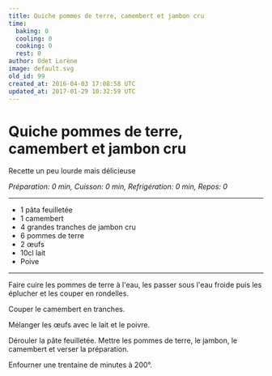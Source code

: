 ```yaml
---
title: Quiche pommes de terre, camembert et jambon cru
time:
  baking: 0
  cooling: 0
  cooking: 0
  rest: 0
author: Odet Lorène
image: default.svg
old_id: 99
created_at: 2016-04-03 17:08:58 UTC
updated_at: 2017-01-29 10:32:59 UTC
---
```


# Quiche pommes de terre, camembert et jambon cru

Recette un peu lourde mais délicieuse

*Préparation: 0 min, Cuisson: 0 min, Refrigération: 0 min, Repos: 0*

---

- 1 pâta feuilletée
- 1 camembert
- 4 grandes tranches de jambon cru
- 6 pommes de terre
- 2 œufs
- 10cl lait
- Poive

---

Faire cuire les pommes de terre à l'eau, les passer sous l'eau froide puis les éplucher et les couper en rondelles.

Couper le camembert en tranches.

Mélanger les œufs avec le lait et le poivre.

Dérouler la pâte feuilletée. Mettre les pommes de terre, le jambon, le camembert et verser la préparation.

Enfourner une trentaine de minutes à 200°.
